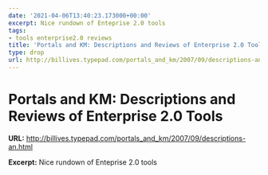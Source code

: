 ```yaml
---
date: '2021-04-06T13:40:23.173000+00:00'
excerpt: Nice rundown of Enteprise 2.0 tools
tags:
- tools enterprise2.0 reviews
title: 'Portals and KM: Descriptions and Reviews of Enterprise 2.0 Tools'
type: drop
url: http://billives.typepad.com/portals_and_km/2007/09/descriptions-an.html
---
```


# Portals and KM: Descriptions and Reviews of Enterprise 2.0 Tools

**URL:** http://billives.typepad.com/portals_and_km/2007/09/descriptions-an.html

**Excerpt:** Nice rundown of Enteprise 2.0 tools
